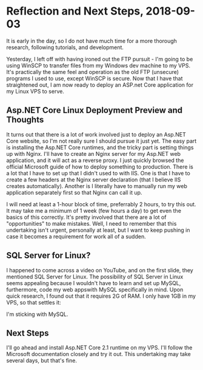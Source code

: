 # Reflection and Next Steps, 2018-09-03

It is early in the day, so I do not have much time for a more thorough research, following tutorials, and development.

Yesterday, I left off with having ironed out the FTP pursuit - I'm going to be using WinSCP to transfer files from my Windows dev
machine to my VPS. It's practically the same feel and operation as the old FTP (unsecure) programs I used to use, except WinSCP is
secure. Now that I have that straightened out, I am now ready to deploy an ASP.net Core application for my Linux VPS to serve.


## Asp.NET Core Linux Deployment Preview and Thoughts
It turns out that there is a lot of work involved just to deploy an Asp.NET Core website, so I'm not really sure I should pursue it
just yet. The easy part is installing the Asp.NET Core runtimes, and the tricky part is setting things up with Nginx. I'll have to
create an Nginx server for my Asp.NET web application, and it will act as a reverse proxy. I just quickly browsed the official
Microsoft guide of how to deploy something to production. There is a lot that I have to set up that I didn't used to with IIS.
One is that I have to create a few headers at the Nginx server declaration (that I believe IIS creates automatically). Another is
I literally have to manually run my web application separately first so that Nginx can call it up.

I will need at least a 1-hour block of time, preferrably 2 hours, to try this out. It may take me a minimum of 1 week (few hours a day)
to get even the basics of this correctly. It's pretty involved that there are a lot of "opportunities" to make mistakes. Well, I need
to remember that this undertaking isn't urgent, personally at least, but I want to keep pushing in case it becomes a requirement for
work all of a sudden.

## SQL Server for Linux?

I happened to come across a video on YouTube, and on the first slide, they mentioned SQL Server for Linux. The possibility of SQL
Server in Linux seems appealing because I wouldn't have to learn and set up MySQL, furthermore, code my web appswith MySQL specifically
in mind. Upon quick research, I found out that it requires 2G of RAM. I only have 1GB in my VPS, so that settles it:

I'm sticking with MySQL.

## Next Steps

I'll go ahead and install Asp.NET Core 2.1 runtime on my VPS. I'll follow the Microsoft documentation closely and try it out. This
undertaking may take several days, but that's fine.

